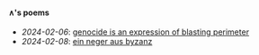 #### ∧'s poems

- *2024-02-06*: [genocide is an expression of blasting perimeter](genocide_is_an_expression_of_blasting_perimeter__20240206.txt)
- *2024-02-08*: [ein neger aus byzanz](ein_neger_aus_byzanz__20240208.txt)

